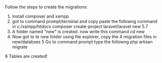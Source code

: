 Follow the steps to create the migrations:
1. Install composer and xampp
2. got to command prompt/terminal and copy paste the followng command in c:/xampp/htdocs
      composer create-project laravel/laravel new 5.7
3. A folder named "new" is created. now write this command
          cd new
4. Now got to te new folder using file explorer, copy the 4 migration files in new/databses 
5 Go to command prompt type the followng
      php artisan migrate
      
 6 Tables are created!
